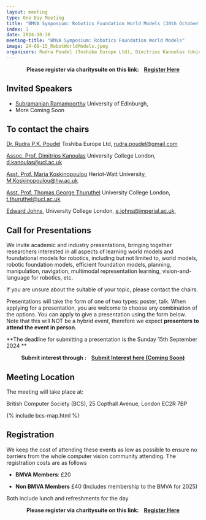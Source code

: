 ```yaml
---
layout: meeting
type: One Day Meeting
title: "BMVA Symposium: Robotics Foundation World Models (30th October 2024) "
index: 1
date: 2024-10-30
meeting-title: "BMVA Symposium: Robotics Foundation World Models"
image: 24-09-15_RobotWorldModels.jpeg
organisers: Rudra Poudel (Toshiba Europe Ltd), Dimitrios Kanoulas (University College London), Maria Koskinopoulou (Heriot-Watt University), Thomas George Thuruthel (University College London), Edward Johns (University College London)
---
```


<div class="alert mt-3 alert-info" style="text-align:center;">
<span><strong>Please register via charitysuite on this link: &nbsp;&nbsp;
<a class="btn btn-warning" role="button" href="https://bmva.charitysuite.com/events/dw2mpco8">Register Here</a></strong></span>
</div>

## Invited Speakers

* [Subramanian Ramamoorthy](https://rad.inf.ed.ac.uk/) University of Edinburgh, 
* More Coming Soon

## To contact the chairs

[Dr. Rudra P.K. Poudel](https://rudrapoudel.com/) Toshiba Europe Ltd, [rudra.poudel@gmail.com](udra.poudel@gmail.com)

[Assoc. Prof. Dimitrios Kanoulas](https://dkanou.github.io/) University College London, [d.kanoulas@ucl.ac.uk](d.kanoulas@ucl.ac.uk)

[Asst. Prof. Maria Koskinopoulou](https://sites.google.com/view/mariakoskinopoulou/) Heriot-Watt University, [M.Koskinopoulou@hw.ac.uk](M.Koskinopoulou@hw.ac.uk)

[Asst. Prof. Thomas George Thuruthel](https://tthuruthel.com/) University College London, [t.thuruthel@ucl.ac.uk](t.thuruthel@ucl.ac.uk)

[Edward Johns](https://www.robot-learning.uk/), University College London, [e.johns@imperial.ac.uk](e.johns@imperial.ac.uk), 

## Call for Presentations

We invite academic and industry presentations, bringing together researchers interested in all aspects of learning world models and foundational models for robotics, including but not limited to, world models, robotic foundation models, efficient foundation models, planning, manipulation, navigation, multimodal representation learning, vision-and-language for robotics, etc.
	

If you are unsure about the suitable of your topic, please contact the chairs.

Presentations will take the form of one of two types: poster, talk. When applying for a presentation, you are welcome to choose any combination of the options. You can apply to give a presentation using the form below.  Note that this will NOT be a hybrid event, therefore we expect **presenters to attend the event in person**.

**The deadline for submitting a presentation is the Sunday 15th September 2024 **


<div class="alert mt-3 alert-info" style="text-align:center;">
<span><strong>Submit interest through : &nbsp;&nbsp;
<a class="btn btn-warning" role="button" href="http://tinyurl.com/bmvatrustworthyddg">Submit Interest here (Coming Soon)</a></strong></span>
</div>

## Meeting Location

The meeting will take place at:

British Computer Society (BCS), 25 Copthall Avenue, London EC2R 7BP

{% include bcs-map.html %}

## Registration

We keep the cost of attending these events as low as possible to ensure no barriers from the whole computer vision community attending. 
The registration costs are as follows 
- **BMVA Members**:  £20

- **Non BMVA Members**   £40 (Includes membership to the BMVA for 2025)

Both include lunch and refreshments for the day


<div class="alert mt-3 alert-info" style="text-align:center;">
<span><strong>Please register via charitysuite on this link: &nbsp;&nbsp;
<a class="btn btn-warning" role="button" href="https://bmva.charitysuite.com/events/dw2mpco8">Register Here</a></strong></span>
</div>




